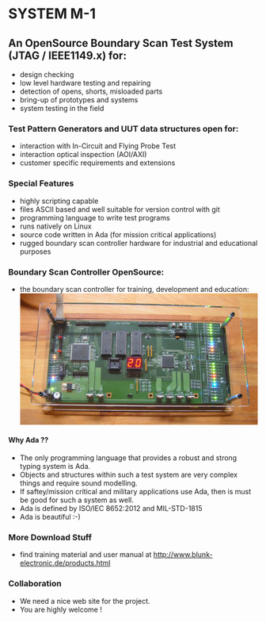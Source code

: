 # SYSTEM M-1
## An OpenSource Boundary Scan Test System (JTAG / IEEE1149.x) for:
- design checking
- low level hardware testing and repairing
- detection of opens, shorts, misloaded parts
- bring-up of prototypes and systems
- system testing in the field

### Test Pattern Generators and UUT data structures open for:
- interaction with In-Circuit and Flying Probe Test
- interaction optical inspection (AOI/AXI)
- customer specific requirements and extensions

### Special Features
- highly scripting capable
- files ASCII based and well suitable for version control with git
- programming language to write test programs
- runs natively on Linux
- source code written in Ada (for mission critical applications)
- rugged boundary scan controller hardware for industrial and educational purposes

### Boundary Scan Controller OpenSource:

- the boundary scan controller for training, development and education:
![BSC mini](HW/img/bsc_mini.jpg)

#### Why Ada ??
- The only programming language that provides a robust and strong typing system is Ada.
- Objects and structures within such a test system are very complex things and require sound modelling.
- If saftey/mission critical and military applications use Ada, then is must be good for such a system as well.
- Ada is defined by ISO/IEC 8652:2012 and MIL-STD-1815
- Ada is beautiful :-)

### More Download Stuff
- find training material and user manual at http://www.blunk-electronic.de/products.html

### Collaboration
- We need a nice web site for the project.
- You are highly welcome !
